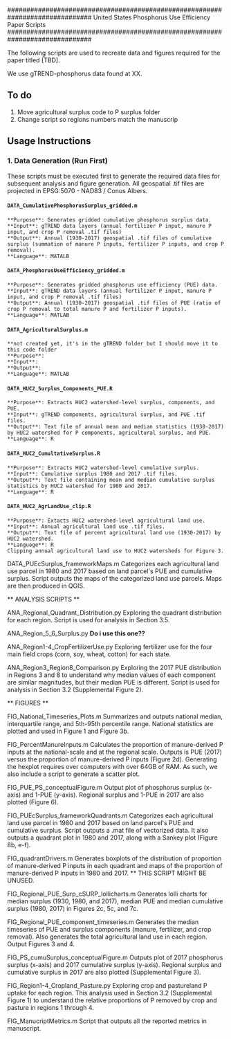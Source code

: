 ##############################################################################
United States Phosphorus Use Efficiency Paper Scripts
##############################################################################

The following scripts are used to recreate data and figures required for the paper titled [TBD]. 

We use gTREND-phosphorus data found at XX. 

## To do
1. Move agricultural surplus code to P surplus folder
2. Change script so regions numbers match the manuscrip

## Usage Instructions

### 1. Data Generation (Run First)

These scripts must be executed first to generate the required data files for subsequent analysis and figure generation. All geospatial .tif files are projected in EPSG:5070 - NAD83 / Conus Albers.

#### `DATA_CumulativePhosphorusSurplus_gridded.m`
	**Purpose**: Generates gridded cumulative phosphorus surplus data.
	**Input**: gTREND data layers (annual fertilizer P input, manure P input, and crop P removal .tif files)
	**Output**: Annual (1930-2017) geospatial .tif files of cumulative surplus (summation of manure P inputs, fertilizer P inputs, and crop P removal).
	**Language**: MATALB

#### `DATA_PhosphorusUseEfficiency_gridded.m`
	**Purpose**: Generates gridded phosphorus use efficiency (PUE) data.
	**Input**: gTREND data layers (annual fertilizer P input, manure P input, and crop P removal .tif files)
	**Output**: Annual (1930-2017) geospatial .tif files of PUE (ratio of crop P removal to total manure P and fertilizer P inputs). 
	**Language**: MATLAB

#### `DATA_AgriculturalSurplus.m`
	**not created yet, it's in the gTREND folder but I should move it to this code folder
	**Purpose**:
	**Input**:
	**Output**:
	**Language**: MATLAB

#### `DATA_HUC2_Surplus_Components_PUE.R`
	**Purpose**: Extracts HUC2 watershed-level surplus, components, and PUE. 
	**Input**: gTREND components, agricultural surplus, and PUE .tif files. 
	**Output**: Text file of annual mean and median statistics (1930-2017) by HUC2 watershed for P components, agricultural surplus, and PUE.
	**Language**: R
	
#### `DATA_HUC2_CumultativeSurplus.R`
	**Purpose**: Extracts HUC2 watershed-level cumulative surplus.
	**Input**: Cumulative surplus 1980 and 2017 .tif files.
	**Output**: Text file containing mean and median cumulative surplus statistics by HUC2 watershed for 1980 and 2017.
	**Language**: R

#### `DATA_HUC2_AgrLandUse_clip.R`
	**Purpose**: Extacts HUC2 watershed-level agricultural land use.
	**Input**: Annual agricultural land use .tif files. 
	**Output**: Text file of percent agricultural land use (1930-2017) by HUC2 watershed. 
	**Language**: R
	Clipping annual agricultural land use to HUC2 watersheds for Figure 3.

DATA_PUEcSurplus_frameworkMaps.m
	Categorizes each agricultural land use parcel in 1980 and 2017 based on land parcel's PUE and cumulative surplus. Script outputs the maps of the categorized land use parcels. Maps are then produced in QGIS.

** ANALYSIS SCRIPTS **

ANA_Regional_Quadrant_Distribution.py
	Exploring the quadrant distribution for each region. Script is used for analysis in Section 3.5. 

ANA_Region_5_6_Surplus.py
	**Do i use this one??**

ANA_Region1-4_CropFertilizerUse.py
	Exploring fertilizer use for the four main field crops (corn, soy, wheat, cotton) for each state. 

ANA_Region3_Region8_Comparison.py
	Exploring the 2017 PUE distribution in Regions 3 and 8 to understand why median values of each component are similar magnitudes, but their median PUE is different. Script is used for analysis in Section 3.2 (Supplemental Figure 2). 

** FIGURES **

FIG_National_Timeseries_Plots.m
	Summarizes and outputs national median, interquartile range, and 5th-95th percentile range. National statistics are plotted and used in Figure 1 and Figure 3b. 

FIG_PercentManureInputs.m
	Calculates the proportion of manure-derived P inputs at the national-scale and at the regional scale. Outputs is PUE (2017) versus the proportion of manure-derived P inputs (Figure 2d). Generating the hexplot requires over computers with over 64GB of RAM. As such, we also include a script to generate a scatter plot. 

FIG_PUE_PS_conceptualFigure.m
	Output plot of phosphorus surplus (x-axis) and 1-PUE (y-axis). Regional surplus and 1-PUE in 2017 are also plotted (Figure 6). 

FIG_PUEcSurplus_frameworkQuadrants.m
	Categorizes each agricultural land use parcel in 1980 and 2017 based on land parcel's PUE and cumulative surplus. Script outputs a .mat file of vectorized data. It also outputs a quadrant plot in 1980 and 2017, along with a Sankey plot (Figure 8b, e-f).

FIG_quadrantDrivers.m
	Generates boxplots of the distribution of proportion of manure-derived P inputs in each quadrant and maps of the proportion of manure-derived P inputs in 1980 and 2017. 
	** THIS SCRIPT MIGHT BE UNUSED. 

FIG_Regional_PUE_Surp_cSURP_lollicharts.m
	Generates lolli charts for median surplus (1930, 1980, and 2017), median PUE and median cumulative surplus (1980, 2017) in Figures 2c, 5c, and 7c.

FIG_Regional_PUE_component_timeseries.m
	Generates the median timeseries of PUE and surplus components (manure, fertilizer, and crop removal). Also generates the total agricultural land use in each region. Output Figures 3 and 4. 

FIG_PS_cumuSurplus_conceptualFigure.m
	Outputs plot of 2017 phosphorus surplus (x-axis) and 2017 cumulative surplus (y-axis). Regional surplus and cumulative surplus in 2017 are also plotted (Supplemental Figure 3).

FIG_Region1-4_Cropland_Pasture.py
	Exploring crop and pastureland P uptake for each region. This analysis used in Section 3.2 (Supplemental Figure 1) to understand the relative proportions of P removed by crop and pasture in regions 1 through 4.

FIG_ManucriptMetrics.m
	Script that outputs all the reported metrics in manuscript. 